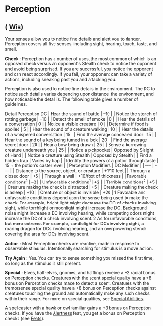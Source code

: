 # Perception

## ( [Wis](../gettingStarted.html#_wisdom))

Your senses allow you to notice fine details and alert you to danger. Perception covers all five senses, including sight, hearing, touch, taste, and smell.

**Check** : Perception has a number of uses, the most common of which is an opposed check versus an opponent's Stealth check to notice the opponent and avoid being surprised. If you are successful, you notice the opponent and can react accordingly. If you fail, your opponent can take a variety of actions, including sneaking past you and attacking you.

Perception is also used to notice fine details in the environment. The DC to notice such details varies depending upon distance, the environment, and how noticeable the detail is. The following table gives a number of guidelines.

<thead><tr>
<th>Detail</th>
<th>Perception DC</th>
</tr></thead>| Hear the sound of battle | –10 |
| Notice the stench of rotting garbage | –10 |
| Detect the smell of smoke | 0 |
| Hear the details of a conversation | 0 |
| Notice a visible creature | 0 |
| Determine if food is spoiled | 5 |
| Hear the sound of a creature walking | 10 |
| Hear the details of a whispered conversation | 15 |
| Find the average concealed door | 15 |
| Hear the sound of a key being turned in a lock | 20 |
| Find the average secret door | 20 |
| Hear a bow being drawn | 25 |
| Sense a burrowing creature underneath you | 25 |
| Notice a pickpocket | Opposed by Sleight of Hand |
| Notice a creature using Stealth | Opposed by Stealth |
| Find a hidden trap | Varies by trap |
| Identify the powers of a potion through taste | 15 + the potion's caster level |
| Perception Modifiers | DC Modifier |
| --- | --- |
| Distance to the source, object, or creature | +1/10 feet |
| Through a closed door | +5 |
| Through a wall | +10/foot of thickness |
| Favorable conditions<sup>1</sup> | –2 |
| Unfavorable conditions<sup>1</sup> | +2 |
| Terrible conditions<sup>2</sup> | +5 |
| Creature making the check is distracted | +5 |
| Creature making the check is asleep | +10 |
| Creature or object is invisible | +20 |
<tfoot>
<tr><td colspan="2">1 Favorable and unfavorable conditions depend upon the sense being used to make the check. For example, bright light might decrease the DC of checks involving sight, while torchlight or moonlight might increase the DC. Background noise might increase a DC involving hearing, while competing odors might increase the DC of a check involving scent.</td></tr>
<tr><td colspan="2">2 As for unfavorable conditions, but more extreme. For example, candlelight for DCs involving sight, a roaring dragon for DCs involving hearing, and an overpowering stench covering the area for DCs involving scent.</td></tr>
</tfoot>

**Action** : Most Perception checks are reactive, made in response to observable stimulus. Intentionally searching for stimulus is a move action.

**Try Again** : Yes. You can try to sense something you missed the first time, so long as the stimulus is still present.

**Special** : Elves, half-elves, gnomes, and halflings receive a +2 racial bonus on Perception checks. Creatures with the scent special quality have a +8 bonus on Perception checks made to detect a scent. Creatures with the tremorsense special quality have a +8 bonus on Perception checks against creatures touching the ground and automatically make any such checks within their range. For more on special qualities, see [Special Abilities](../glossary.html#_appendix-1-special-abilities).

A spellcaster with a hawk or owl familiar gains a +3 bonus on Perception checks. If you have the [Alertness](../feats.html#_alertness) feat, you get a bonus on Perception checks (see [Feats](../feats.html)).


